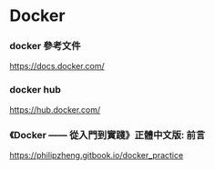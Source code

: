 # Docker
### docker 參考文件
https://docs.docker.com/
### docker hub
https://hub.docker.com/
### 《Docker —— 從入門到實踐》正體中文版: 前言
https://philipzheng.gitbook.io/docker_practice
